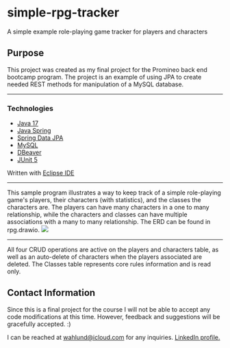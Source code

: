 # simple-rpg-tracker
 
A simple example role-playing game tracker for players and characters

## Purpose ##
This project was created as my final project for the Promineo back end bootcamp program.  The project is an example of using JPA to create needed REST methods for manipulation of a MySQL database.

----------
### Technologies ###
- [Java 17](https://www.java.com/en/)
- [Java Spring ](https://spring.io/)
- [Spring Data JPA](https://spring.io/projects/spring-data-jpa)
- [MySQL](https://www.mysql.com/)
- [DBeaver](https://dbeaver.io/)
- [JUnit 5](https://junit.org/junit5/)

Written with [Eclipse IDE](https://www.eclipse.org/ide/)

----------
This sample program illustrates a way to keep track of a simple role-playing game's players, their characters (with statistics), and the classes the characters are.  The players can have many characters in a one to many relationship, while the characters and classes can have multiple associations with a many to many relationship.  The ERD can be found in rpg.drawio.
![](https://screenrec.com/share/RSBeiDwsh6)

----------
All four CRUD operations are active on the players and characters table, as well as an auto-delete of characters when the players associated are deleted.  The Classes table represents core rules information and is read only.
## Contact Information ##
Since this is a final project for the course I will not be able to accept any code modifications at this time.  However, feedback and suggestions will be gracefully accepted.  :)

I can be reached at wahlund@icloud.com for any inquiries.
[LinkedIn profile.](https://www.linkedin.com/in/collinwahlund/)